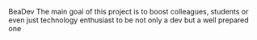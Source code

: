 
BeaDev
The main goal of this project is to boost colleagues, students or even just technology enthusiast to be not only a dev but a well prepared one
